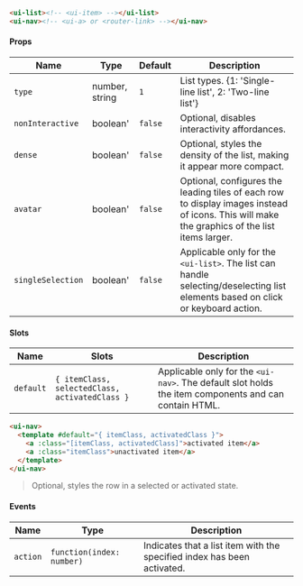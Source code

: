 ```html
<ui-list><!-- <ui-item> --></ui-list>
<ui-nav><!-- <ui-a> or <router-link> --></ui-nav>
```

#### Props

| Name              | Type           | Default | Description                                                                                                                                  |
| ----------------- | -------------- | ------- | -------------------------------------------------------------------------------------------------------------------------------------------- |
| `type`            | number, string | `1`     | List types. {1: 'Single-line list', 2: 'Two-line list'}                                                                                      |
| `nonInteractive`  | boolean'       | `false` | Optional, disables interactivity affordances.                                                                                                |
| `dense`           | boolean'       | `false` | Optional, styles the density of the list, making it appear more compact.                                                                     |
| `avatar`          | boolean'       | `false` | Optional, configures the leading tiles of each row to display images instead of icons. This will make the graphics of the list items larger. |
| `singleSelection` | boolean'       | `false` | Applicable only for the `<ui-list>`. The list can handle selecting/deselecting list elements based on click or keyboard action.              |

#### Slots

| Name      | Slots                                          | Description                                                                                          |
| --------- | ---------------------------------------------- | ---------------------------------------------------------------------------------------------------- |
| `default` | `{ itemClass, selectedClass, activatedClass }` | Applicable only for the `<ui-nav>`. The default slot holds the item components and can contain HTML. |

```html
<ui-nav>
  <template #default="{ itemClass, activatedClass }">
    <a :class="[itemClass, activatedClass]">activated item</a>
    <a :class="itemClass">unactivated item</a>
  </template>
</ui-nav>
```

> Optional, styles the row in a selected or activated state.

#### Events

| Name     | Type                      | Description                                                             |
| -------- | ------------------------- | ----------------------------------------------------------------------- |
| `action` | `function(index: number)` | Indicates that a list item with the specified index has been activated. |
